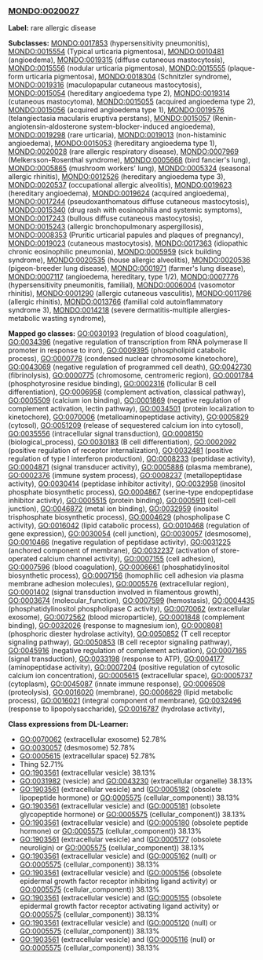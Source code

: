 
### [MONDO:0020027](http://purl.obolibrary.org/obo/MONDO_0020027)
**Label:** rare allergic disease

**Subclasses:** [MONDO:0017853](http://purl.obolibrary.org/obo/MONDO_0017853) (hypersensitivity pneumonitis), [MONDO:0015554](http://purl.obolibrary.org/obo/MONDO_0015554) (Typical urticaria pigmentosa), [MONDO:0010481](http://purl.obolibrary.org/obo/MONDO_0010481) (angioedema), [MONDO:0019315](http://purl.obolibrary.org/obo/MONDO_0019315) (diffuse cutaneous mastocytosis), [MONDO:0015556](http://purl.obolibrary.org/obo/MONDO_0015556) (nodular urticaria pigmentosa), [MONDO:0015555](http://purl.obolibrary.org/obo/MONDO_0015555) (plaque-form urticaria pigmentosa), [MONDO:0018304](http://purl.obolibrary.org/obo/MONDO_0018304) (Schnitzler syndrome), [MONDO:0019316](http://purl.obolibrary.org/obo/MONDO_0019316) (maculopapular cutaneous mastocytosis), [MONDO:0015054](http://purl.obolibrary.org/obo/MONDO_0015054) (hereditary angioedema type 2), [MONDO:0019314](http://purl.obolibrary.org/obo/MONDO_0019314) (cutaneous mastocytoma), [MONDO:0015055](http://purl.obolibrary.org/obo/MONDO_0015055) (acquired angioedema type 2), [MONDO:0015056](http://purl.obolibrary.org/obo/MONDO_0015056) (acquired angioedema type 1), [MONDO:0019576](http://purl.obolibrary.org/obo/MONDO_0019576) (telangiectasia macularis eruptiva perstans), [MONDO:0015057](http://purl.obolibrary.org/obo/MONDO_0015057) (Renin-angiotensin-aldosterone system-blocker-induced angioedema), [MONDO:0019298](http://purl.obolibrary.org/obo/MONDO_0019298) (rare urticaria), [MONDO:0019013](http://purl.obolibrary.org/obo/MONDO_0019013) (non-histaminic angioedema), [MONDO:0015053](http://purl.obolibrary.org/obo/MONDO_0015053) (hereditary angioedema type 1), [MONDO:0020028](http://purl.obolibrary.org/obo/MONDO_0020028) (rare allergic respiratory disease), [MONDO:0007969](http://purl.obolibrary.org/obo/MONDO_0007969) (Melkersson-Rosenthal syndrome), [MONDO:0005668](http://purl.obolibrary.org/obo/MONDO_0005668) (bird fancier's lung), [MONDO:0005865](http://purl.obolibrary.org/obo/MONDO_0005865) (mushroom workers' lung), [MONDO:0005324](http://purl.obolibrary.org/obo/MONDO_0005324) (seasonal allergic rhinitis), [MONDO:0012526](http://purl.obolibrary.org/obo/MONDO_0012526) (hereditary angioedema type 3), [MONDO:0020537](http://purl.obolibrary.org/obo/MONDO_0020537) (occupational allergic alveolitis), [MONDO:0019623](http://purl.obolibrary.org/obo/MONDO_0019623) (hereditary angioedema), [MONDO:0019624](http://purl.obolibrary.org/obo/MONDO_0019624) (acquired angioedema), [MONDO:0017244](http://purl.obolibrary.org/obo/MONDO_0017244) (pseudoxanthomatous diffuse cutaneous mastocytosis), [MONDO:0015340](http://purl.obolibrary.org/obo/MONDO_0015340) (drug rash with eosinophilia and systemic symptoms), [MONDO:0017243](http://purl.obolibrary.org/obo/MONDO_0017243) (bullous diffuse cutaneous mastocytosis), [MONDO:0015243](http://purl.obolibrary.org/obo/MONDO_0015243) (allergic bronchopulmonary aspergillosis), [MONDO:0008353](http://purl.obolibrary.org/obo/MONDO_0008353) (Pruritic urticarial papules and plaques of pregnancy), [MONDO:0019023](http://purl.obolibrary.org/obo/MONDO_0019023) (cutaneous mastocytosis), [MONDO:0017363](http://purl.obolibrary.org/obo/MONDO_0017363) (idiopathic chronic eosinophilic pneumonia), [MONDO:0005959](http://purl.obolibrary.org/obo/MONDO_0005959) (sick building syndrome), [MONDO:0020535](http://purl.obolibrary.org/obo/MONDO_0020535) (house allergic alveolitis), [MONDO:0020536](http://purl.obolibrary.org/obo/MONDO_0020536) (pigeon-breeder lung disease), [MONDO:0001971](http://purl.obolibrary.org/obo/MONDO_0001971) (farmer's lung disease), [MONDO:0007117](http://purl.obolibrary.org/obo/MONDO_0007117) (angioedema, hereditary, type 1/2), [MONDO:0007776](http://purl.obolibrary.org/obo/MONDO_0007776) (hypersensitivity pneumonitis, familial), [MONDO:0006004](http://purl.obolibrary.org/obo/MONDO_0006004) (vasomotor rhinitis), [MONDO:0001290](http://purl.obolibrary.org/obo/MONDO_0001290) (allergic cutaneous vasculitis), [MONDO:0011786](http://purl.obolibrary.org/obo/MONDO_0011786) (allergic rhinitis), [MONDO:0013766](http://purl.obolibrary.org/obo/MONDO_0013766) (familial cold autoinflammatory syndrome 3), [MONDO:0014218](http://purl.obolibrary.org/obo/MONDO_0014218) (severe dermatitis-multiple allergies-metabolic wasting syndrome), 

**Mapped go classes:** [GO:0030193](http://purl.obolibrary.org/obo/GO_0030193) (regulation of blood coagulation), [GO:0034396](http://purl.obolibrary.org/obo/GO_0034396) (negative regulation of transcription from RNA polymerase II promoter in response to iron), [GO:0009395](http://purl.obolibrary.org/obo/GO_0009395) (phospholipid catabolic process), [GO:0000778](http://purl.obolibrary.org/obo/GO_0000778) (condensed nuclear chromosome kinetochore), [GO:0043069](http://purl.obolibrary.org/obo/GO_0043069) (negative regulation of programmed cell death), [GO:0042730](http://purl.obolibrary.org/obo/GO_0042730) (fibrinolysis), [GO:0000775](http://purl.obolibrary.org/obo/GO_0000775) (chromosome, centromeric region), [GO:0001784](http://purl.obolibrary.org/obo/GO_0001784) (phosphotyrosine residue binding), [GO:0002316](http://purl.obolibrary.org/obo/GO_0002316) (follicular B cell differentiation), [GO:0006958](http://purl.obolibrary.org/obo/GO_0006958) (complement activation, classical pathway), [GO:0005509](http://purl.obolibrary.org/obo/GO_0005509) (calcium ion binding), [GO:0001869](http://purl.obolibrary.org/obo/GO_0001869) (negative regulation of complement activation, lectin pathway), [GO:0034501](http://purl.obolibrary.org/obo/GO_0034501) (protein localization to kinetochore), [GO:0070006](http://purl.obolibrary.org/obo/GO_0070006) (metalloaminopeptidase activity), [GO:0005829](http://purl.obolibrary.org/obo/GO_0005829) (cytosol), [GO:0051209](http://purl.obolibrary.org/obo/GO_0051209) (release of sequestered calcium ion into cytosol), [GO:0035556](http://purl.obolibrary.org/obo/GO_0035556) (intracellular signal transduction), [GO:0008150](http://purl.obolibrary.org/obo/GO_0008150) (biological_process), [GO:0030183](http://purl.obolibrary.org/obo/GO_0030183) (B cell differentiation), [GO:0002092](http://purl.obolibrary.org/obo/GO_0002092) (positive regulation of receptor internalization), [GO:0032481](http://purl.obolibrary.org/obo/GO_0032481) (positive regulation of type I interferon production), [GO:0008233](http://purl.obolibrary.org/obo/GO_0008233) (peptidase activity), [GO:0004871](http://purl.obolibrary.org/obo/GO_0004871) (signal transducer activity), [GO:0005886](http://purl.obolibrary.org/obo/GO_0005886) (plasma membrane), [GO:0002376](http://purl.obolibrary.org/obo/GO_0002376) (immune system process), [GO:0008237](http://purl.obolibrary.org/obo/GO_0008237) (metallopeptidase activity), [GO:0030414](http://purl.obolibrary.org/obo/GO_0030414) (peptidase inhibitor activity), [GO:0032958](http://purl.obolibrary.org/obo/GO_0032958) (inositol phosphate biosynthetic process), [GO:0004867](http://purl.obolibrary.org/obo/GO_0004867) (serine-type endopeptidase inhibitor activity), [GO:0005515](http://purl.obolibrary.org/obo/GO_0005515) (protein binding), [GO:0005911](http://purl.obolibrary.org/obo/GO_0005911) (cell-cell junction), [GO:0046872](http://purl.obolibrary.org/obo/GO_0046872) (metal ion binding), [GO:0032959](http://purl.obolibrary.org/obo/GO_0032959) (inositol trisphosphate biosynthetic process), [GO:0004629](http://purl.obolibrary.org/obo/GO_0004629) (phospholipase C activity), [GO:0016042](http://purl.obolibrary.org/obo/GO_0016042) (lipid catabolic process), [GO:0010468](http://purl.obolibrary.org/obo/GO_0010468) (regulation of gene expression), [GO:0030054](http://purl.obolibrary.org/obo/GO_0030054) (cell junction), [GO:0030057](http://purl.obolibrary.org/obo/GO_0030057) (desmosome), [GO:0010466](http://purl.obolibrary.org/obo/GO_0010466) (negative regulation of peptidase activity), [GO:0031225](http://purl.obolibrary.org/obo/GO_0031225) (anchored component of membrane), [GO:0032237](http://purl.obolibrary.org/obo/GO_0032237) (activation of store-operated calcium channel activity), [GO:0007155](http://purl.obolibrary.org/obo/GO_0007155) (cell adhesion), [GO:0007596](http://purl.obolibrary.org/obo/GO_0007596) (blood coagulation), [GO:0006661](http://purl.obolibrary.org/obo/GO_0006661) (phosphatidylinositol biosynthetic process), [GO:0007156](http://purl.obolibrary.org/obo/GO_0007156) (homophilic cell adhesion via plasma membrane adhesion molecules), [GO:0005576](http://purl.obolibrary.org/obo/GO_0005576) (extracellular region), [GO:0001402](http://purl.obolibrary.org/obo/GO_0001402) (signal transduction involved in filamentous growth), [GO:0003674](http://purl.obolibrary.org/obo/GO_0003674) (molecular_function), [GO:0007599](http://purl.obolibrary.org/obo/GO_0007599) (hemostasis), [GO:0004435](http://purl.obolibrary.org/obo/GO_0004435) (phosphatidylinositol phospholipase C activity), [GO:0070062](http://purl.obolibrary.org/obo/GO_0070062) (extracellular exosome), [GO:0072562](http://purl.obolibrary.org/obo/GO_0072562) (blood microparticle), [GO:0001848](http://purl.obolibrary.org/obo/GO_0001848) (complement binding), [GO:0032026](http://purl.obolibrary.org/obo/GO_0032026) (response to magnesium ion), [GO:0008081](http://purl.obolibrary.org/obo/GO_0008081) (phosphoric diester hydrolase activity), [GO:0050852](http://purl.obolibrary.org/obo/GO_0050852) (T cell receptor signaling pathway), [GO:0050853](http://purl.obolibrary.org/obo/GO_0050853) (B cell receptor signaling pathway), [GO:0045916](http://purl.obolibrary.org/obo/GO_0045916) (negative regulation of complement activation), [GO:0007165](http://purl.obolibrary.org/obo/GO_0007165) (signal transduction), [GO:0033198](http://purl.obolibrary.org/obo/GO_0033198) (response to ATP), [GO:0004177](http://purl.obolibrary.org/obo/GO_0004177) (aminopeptidase activity), [GO:0007204](http://purl.obolibrary.org/obo/GO_0007204) (positive regulation of cytosolic calcium ion concentration), [GO:0005615](http://purl.obolibrary.org/obo/GO_0005615) (extracellular space), [GO:0005737](http://purl.obolibrary.org/obo/GO_0005737) (cytoplasm), [GO:0045087](http://purl.obolibrary.org/obo/GO_0045087) (innate immune response), [GO:0006508](http://purl.obolibrary.org/obo/GO_0006508) (proteolysis), [GO:0016020](http://purl.obolibrary.org/obo/GO_0016020) (membrane), [GO:0006629](http://purl.obolibrary.org/obo/GO_0006629) (lipid metabolic process), [GO:0016021](http://purl.obolibrary.org/obo/GO_0016021) (integral component of membrane), [GO:0032496](http://purl.obolibrary.org/obo/GO_0032496) (response to lipopolysaccharide), [GO:0016787](http://purl.obolibrary.org/obo/GO_0016787) (hydrolase activity), 

**Class expressions from DL-Learner:**

- [GO:0070062](http://purl.obolibrary.org/obo/GO_0070062) (extracellular exosome) 52.78%
- [GO:0030057](http://purl.obolibrary.org/obo/GO_0030057) (desmosome) 52.78%
- [GO:0005615](http://purl.obolibrary.org/obo/GO_0005615) (extracellular space) 52.78%
- Thing 52.71%
- [GO:1903561](http://purl.obolibrary.org/obo/GO_1903561) (extracellular vesicle) 38.13%
- [GO:0031982](http://purl.obolibrary.org/obo/GO_0031982) (vesicle) and [GO:0043230](http://purl.obolibrary.org/obo/GO_0043230) (extracellular organelle) 38.13%
- [GO:1903561](http://purl.obolibrary.org/obo/GO_1903561) (extracellular vesicle) and ([GO:0005182](http://purl.obolibrary.org/obo/GO_0005182) (obsolete lipopeptide hormone) or [GO:0005575](http://purl.obolibrary.org/obo/GO_0005575) (cellular_component)) 38.13%
- [GO:1903561](http://purl.obolibrary.org/obo/GO_1903561) (extracellular vesicle) and ([GO:0005181](http://purl.obolibrary.org/obo/GO_0005181) (obsolete glycopeptide hormone) or [GO:0005575](http://purl.obolibrary.org/obo/GO_0005575) (cellular_component)) 38.13%
- [GO:1903561](http://purl.obolibrary.org/obo/GO_1903561) (extracellular vesicle) and ([GO:0005180](http://purl.obolibrary.org/obo/GO_0005180) (obsolete peptide hormone) or [GO:0005575](http://purl.obolibrary.org/obo/GO_0005575) (cellular_component)) 38.13%
- [GO:1903561](http://purl.obolibrary.org/obo/GO_1903561) (extracellular vesicle) and ([GO:0005177](http://purl.obolibrary.org/obo/GO_0005177) (obsolete neuroligin) or [GO:0005575](http://purl.obolibrary.org/obo/GO_0005575) (cellular_component)) 38.13%
- [GO:1903561](http://purl.obolibrary.org/obo/GO_1903561) (extracellular vesicle) and ([GO:0005162](http://purl.obolibrary.org/obo/GO_0005162) (null) or [GO:0005575](http://purl.obolibrary.org/obo/GO_0005575) (cellular_component)) 38.13%
- [GO:1903561](http://purl.obolibrary.org/obo/GO_1903561) (extracellular vesicle) and ([GO:0005156](http://purl.obolibrary.org/obo/GO_0005156) (obsolete epidermal growth factor receptor inhibiting ligand activity) or [GO:0005575](http://purl.obolibrary.org/obo/GO_0005575) (cellular_component)) 38.13%
- [GO:1903561](http://purl.obolibrary.org/obo/GO_1903561) (extracellular vesicle) and ([GO:0005155](http://purl.obolibrary.org/obo/GO_0005155) (obsolete epidermal growth factor receptor activating ligand activity) or [GO:0005575](http://purl.obolibrary.org/obo/GO_0005575) (cellular_component)) 38.13%
- [GO:1903561](http://purl.obolibrary.org/obo/GO_1903561) (extracellular vesicle) and ([GO:0005120](http://purl.obolibrary.org/obo/GO_0005120) (null) or [GO:0005575](http://purl.obolibrary.org/obo/GO_0005575) (cellular_component)) 38.13%
- [GO:1903561](http://purl.obolibrary.org/obo/GO_1903561) (extracellular vesicle) and ([GO:0005116](http://purl.obolibrary.org/obo/GO_0005116) (null) or [GO:0005575](http://purl.obolibrary.org/obo/GO_0005575) (cellular_component)) 38.13%


